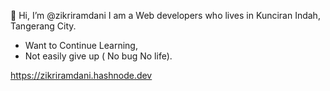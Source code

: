 👋 Hi, I’m @zikriramdani
I am a Web developers who lives in Kunciran Indah, Tangerang City.
- Want to Continue Learning,
- Not easily give up ( No bug No life).


https://zikriramdani.hashnode.dev

<!---
zikriramdani/zikriramdani is a ✨ special ✨ repository because its `README.md` (this file) appears on your GitHub profile.
You can click the Preview link to take a look at your changes.
--->
